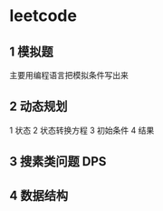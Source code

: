 # leetcode

1 模拟题   
-----
主要用编程语言把模拟条件写出来

2 动态规划
-------
1 状态  2 状态转换方程 3 初始条件 4 结果

3 搜素类问题 DPS
------

4 数据结构
-------